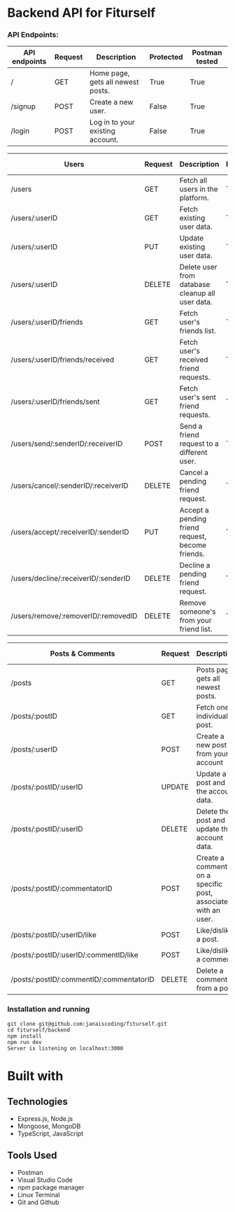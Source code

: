# Backend API for Fiturself

### API Endpoints:

| API endpoints | Request | Description                       | Protected | Postman tested |
| ------------- | ------- | --------------------------------- | --------- | -------------- |
| /             | GET     | Home page, gets all newest posts. | True      | True           |
| /signup       | POST    | Create a new user.                | False     | True           |
| /login        | POST    | Log in to your existing account.  | False     | True           |

| Users                                | Request | Description                                      | Protected | Postman tested |
| ------------------------------------ | ------- | ------------------------------------------------ | --------- | -------------- |
| /users                               | GET     | Fetch all users in the platform.                 | True      | True           |
| /users/:userID                       | GET     | Fetch existing user data.                        | True      | True           |
| /users/:userID                       | PUT     | Update existing user data.                       | True      | True           |
| /users/:userID                       | DELETE  | Delete user from database cleanup all user data. | True      | True           |
| /users/:userID/friends               | GET     | Fetch user's friends list.                       | True      | True           |
| /users/:userID/friends/received      | GET     | Fetch user's received friend requests.           | True      | True           |
| /users/:userID/friends/sent          | GET     | Fetch user's sent friend requests.               | True      | True           |
| /users/send/:senderID/:receiverID    | POST    | Send a friend request to a different user.       | True      | True           |
| /users/cancel/:senderID/:receiverID  | DELETE  | Cancel a pending friend request.                 | True      | True           |
| /users/accept/:receiverID/:senderID  | PUT     | Accept a pending friend request, become friends. | True      | True           |
| /users/decline/:receiverID/:senderID | DELETE  | Decline a pending friend request.                | True      | True           |
| /users/remove/:removerID/:removedID  | DELETE  | Remove someone's from your friend list.          | True      | True           |

| Posts & Comments                         | Request | Description                                                   | Protected | Postman Tested |
| ---------------------------------------- | ------- | ------------------------------------------------------------- | --------- | -------------- |
| /posts                                   | GET     | Posts page, gets all newest posts.                            | True      | True           |
| /posts/:postID                           | GET     | Fetch one individual post.                                    | True      | True           |
| /posts/:userID                           | POST    | Create a new post from your account                           | True      | True           |
| /posts/:postID/:userID                   | UPDATE  | Update a post and the account data.                           | True      | True           |
| /posts/:postID/:userID                   | DELETE  | Delete the post and update the account data.                  | True      | True           |
| /posts/:postID/:commentatorID            | POST    | Create a comment on a specific post, associated with an user. | True      | True           |
| /posts/:postID/:userID/like              | POST    | Like/dislike a post.                                          | True      | True           |
| /posts/:postID/:userID/:commentID/like   | POST    | Like/dislike a comment.                                       | True      | True           |
| /posts/:postID/:commentID/:commentatorID | DELETE  | Delete a comment from a post.                                 | True      | True           |

### Installation and running

```
git clone git@github.com:janaiscoding/fiturself.git
cd fiturself/backend
npm install
npm run dev
Server is listening on localhost:3000
```

# Built with

## Technologies

- Express.js, Node.js
- Mongoose, MongoDB
- TypeScript, JavaScript

## Tools Used

- Postman
- Visual Studio Code
- npm package manager
- Linux Terminal
- Git and Github
